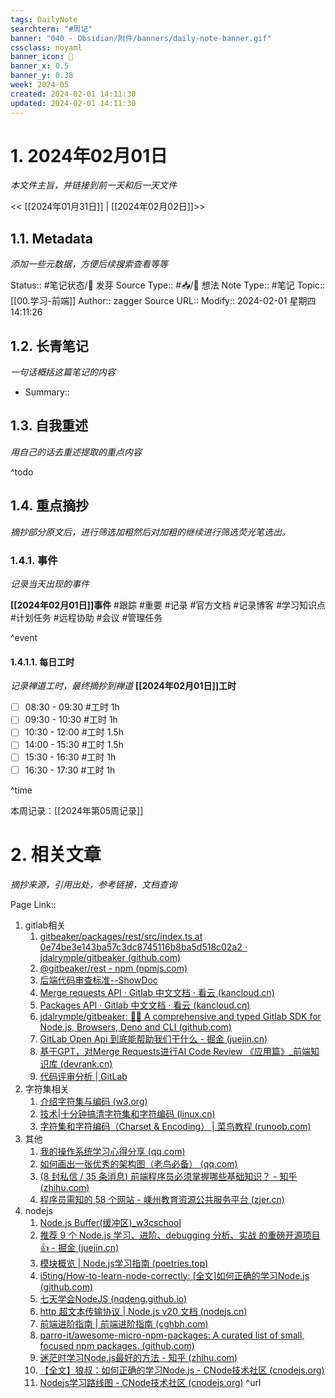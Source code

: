 ```yaml
---
tags: DailyNote
searchterm: "#周记"
banner: "040 - Obsidian/附件/banners/daily-note-banner.gif"
cssclass: noyaml
banner_icon: 💌
banner_x: 0.5
banner_y: 0.38
week: 2024-05
created: 2024-02-01 14:11:30
updated: 2024-02-01 14:11:30
---
```


# 1. 2024年02月01日

_本文件主旨，并链接到前一天和后一天文件_

<< [[2024年01月31日]] | [[2024年02月02日]]>>

## 1.1. Metadata

_添加一些元数据，方便后续搜索查看等等_

Status:: #笔记状态/🌱 发芽
Source Type:: #📥/💭 想法 
Note Type:: #笔记
Topic:: [[00.学习-前端]]
Author:: zagger
Source URL::
Modify:: 2024-02-01 星期四 14:11:26

## 1.2. 长青笔记

_一句话概括这篇笔记的内容_

- Summary::

## 1.3. 自我重述

_用自己的话去重述提取的重点内容_

^todo

## 1.4. 重点摘抄

_摘抄部分原文后，进行筛选加粗然后对加粗的继续进行筛选荧光笔选出。_

### 1.4.1. 事件

_记录当天出现的事件_

**[[2024年02月01日]]事件** 
#跟踪 #重要 #记录 #官方文档 #记录博客 #学习知识点 #计划任务 #远程协助 #会议 #管理任务

^event

#### 1.4.1.1. 每日工时

_记录禅道工时，最终摘抄到禅道_
**[[2024年02月01日]]工时**
- [ ] 08:30 - 09:30 #工时  1h
- [ ] 09:30 - 10:30 #工时  1h
- [ ] 10:30 - 12:00 #工时  1.5h
- [ ] 14:00 - 15:30 #工时  1.5h
- [ ] 15:30 - 16:30 #工时  1h
- [ ] 16:30 - 17:30 #工时  1h

^time

本周记录：[[2024年第05周记录]]

# 2. 相关文章

_摘抄来源，引用出处，参考链接，文档查询_

Page Link::
1. gitlab相关
	1. [gitbeaker/packages/rest/src/index.ts at 0e74be3e143ba57c3dc8745116b8ba5d518c02a2 · jdalrymple/gitbeaker (github.com)](https://github.com/jdalrymple/gitbeaker/blob/0e74be3e143ba57c3dc8745116b8ba5d518c02a2/packages/rest/src/index.ts)
	2. [@gitbeaker/rest - npm (npmjs.com)](https://www.npmjs.com/package/@gitbeaker/rest)
	3. [后端代码审查标准--ShowDoc](http://192.168.0.161:4999/web/#/3/2834)
	4. [Merge requests API · Gitlab 中文文档 · 看云 (kancloud.cn)](https://www.kancloud.cn/apachecn/gitlab-doc-zh/1948913#list-project-merge-requests)
	5. [Packages API · Gitlab 中文文档 · 看云 (kancloud.cn)](https://www.kancloud.cn/apachecn/gitlab-doc-zh/1948919)
	6. [jdalrymple/gitbeaker: 🦊🧪 A comprehensive and typed Gitlab SDK for Node.js, Browsers, Deno and CLI (github.com)](https://github.com/jdalrymple/gitbeaker#readme)
	7. [GitLab Open Api 到底能帮助我们干什么 - 掘金 (juejin.cn)](https://juejin.cn/post/7257520279300177979)
	8. [基于GPT，对Merge Requests进行AI Code Review 《应用篇》_前端知识库 (devrank.cn)](https://frontend.devrank.cn/traffic-information/7299415711221598245)
	9. [代码评审分析 | GitLab](https://docs.gitlab.cn/15.2/jh/user/analytics/code_review_analytics.html)
2. 字符集相关
	1. [介绍字符集与编码 (w3.org)](https://www.w3.org/International/getting-started/characters.zh-hans.html)
	2. [技术|十分钟搞清字符集和字符编码 (linux.cn)](https://linux.cn/article-5027-1.html)
	3. [字符集和字符编码（Charset & Encoding） | 菜鸟教程 (runoob.com)](https://www.runoob.com/w3cnote/charset-encoding.html)
3. 其他
	1. [我的操作系统学习心得分享 (qq.com)](https://mp.weixin.qq.com/s/n6n98StM72eXQksbVg2tmg)
	2. [如何画出一张优秀的架构图（老鸟必备） (qq.com)](https://mp.weixin.qq.com/s/5qmBPC4GjoMLT8nXq9H-NQ)
	3. [(8 封私信 / 35 条消息) 前端程序员必须掌握哪些基础知识？ - 知乎 (zhihu.com)](https://www.zhihu.com/question/433877391/answer/2928795045)
	4. [程序员需知的 58 个网站 - 嵊州教育资源公共服务平台 (zjer.cn)](https://sz.zjer.cn/index.php?r=portal/content/view&sid=330683&id=6045692)
4. nodejs
	1. [Node.js Buffer(缓冲区)_w3cschool](https://www.w3cschool.cn/nodejs/nodejs-buffer.html)
	2. [推荐 9 个 Node.js 学习、进阶、debugging 分析、实战 的重磅开源项目 👍 - 掘金 (juejin.cn)](https://juejin.cn/post/6961101653709684772)
	3. [模块概览 | Node.js学习指南 (poetries.top)](https://blog.poetries.top/node-learning-notes/notes/modules/-1.0%20%E6%9C%AC%E5%9C%B0%E8%B7%AF%E5%BE%84%E5%A4%84%E7%90%86%20path.html#%E6%A8%A1%E5%9D%97%E6%A6%82%E8%A7%88)
	4. [i5ting/How-to-learn-node-correctly: [全文]如何正确的学习Node.js (github.com)](https://github.com/i5ting/How-to-learn-node-correctly)
	5. [七天学会NodeJS (nqdeng.github.io)](https://nqdeng.github.io/7-days-nodejs/#6.1)
	6. [http 超文本传输协议 | Node.js v20 文档 (nodejs.cn)](https://nodejs.cn/api/http.html)
	7. [前端进阶指南 | 前端进阶指南 (cghbh.com)](https://www.cghbh.com/fe-sre/Nginx%E6%96%87%E6%A1%A3.html)
	8. [parro-it/awesome-micro-npm-packages: A curated list of small, focused npm packages. (github.com)](https://github.com/parro-it/awesome-micro-npm-packages)
	9. [迷茫时学习Node.js最好的方法 - 知乎 (zhihu.com)](https://zhuanlan.zhihu.com/p/29625882)
	10. [【全文】狼叔：如何正确的学习Node.js - CNode技术社区 (cnodejs.org)](https://cnodejs.org/topic/5ab3166be7b166bb7b9eccf7)
	11. [Nodejs学习路线图 - CNode技术社区 (cnodejs.org)](https://cnodejs.org/topic/53a7fee7a087f45620e08521)
^url
